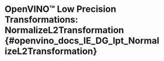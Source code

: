 # OpenVINO™ Low Precision Transformations: NormalizeL2Transformation {#openvino_docs_IE_DG_lpt_NormalizeL2Transformation}
